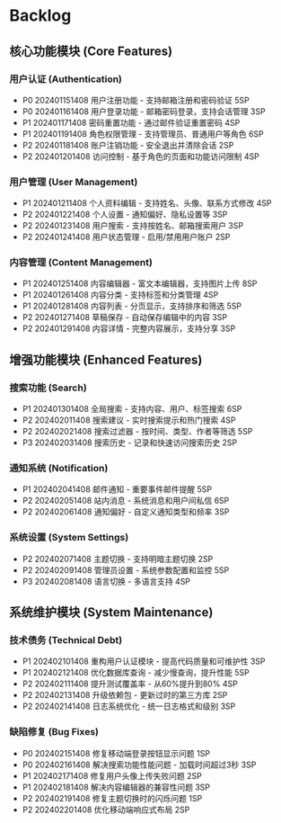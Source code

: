 # Backlog

## 核心功能模块 (Core Features)

### 用户认证 (Authentication)

- P0 202401151408 用户注册功能 - 支持邮箱注册和密码验证 5SP
- P0 202401161408 用户登录功能 - 邮箱密码登录，支持会话管理 3SP
- P1 202401171408 密码重置功能 - 通过邮件验证重置密码 4SP
- P1 202401191408 角色权限管理 - 支持管理员、普通用户等角色 6SP
- P2 202401181408 账户注销功能 - 安全退出并清除会话 2SP
- P2 202401201408 访问控制 - 基于角色的页面和功能访问限制 4SP

### 用户管理 (User Management)

- P1 202401211408 个人资料编辑 - 支持姓名、头像、联系方式修改 4SP
- P2 202401221408 个人设置 - 通知偏好、隐私设置等 3SP
- P2 202401231408 用户搜索 - 支持按姓名、邮箱搜索用户 3SP
- P2 202401241408 用户状态管理 - 启用/禁用用户账户 2SP

### 内容管理 (Content Management)

- P1 202401251408 内容编辑器 - 富文本编辑器，支持图片上传 8SP
- P1 202401261408 内容分类 - 支持标签和分类管理 4SP
- P1 202401281408 内容列表 - 分页显示，支持排序和筛选 5SP
- P2 202401271408 草稿保存 - 自动保存编辑中的内容 3SP
- P2 202401291408 内容详情 - 完整内容展示，支持分享 3SP

## 增强功能模块 (Enhanced Features)

### 搜索功能 (Search)

- P1 202401301408 全局搜索 - 支持内容、用户、标签搜索 6SP
- P2 202402011408 搜索建议 - 实时搜索提示和热门搜索 4SP
- P2 202402021408 搜索过滤器 - 按时间、类型、作者等筛选 5SP
- P3 202402031408 搜索历史 - 记录和快速访问搜索历史 2SP

### 通知系统 (Notification)

- P1 202402041408 邮件通知 - 重要事件邮件提醒 5SP
- P2 202402051408 站内消息 - 系统消息和用户间私信 6SP
- P2 202402061408 通知偏好 - 自定义通知类型和频率 3SP

### 系统设置 (System Settings)

- P2 202402071408 主题切换 - 支持明暗主题切换 2SP
- P2 202402091408 管理员设置 - 系统参数配置和监控 5SP
- P3 202402081408 语言切换 - 多语言支持 4SP

## 系统维护模块 (System Maintenance)

### 技术债务 (Technical Debt)

- P1 202402101408 重构用户认证模块 - 提高代码质量和可维护性 3SP
- P1 202402121408 优化数据库查询 - 减少慢查询，提升性能 5SP
- P2 202402111408 提升测试覆盖率 - 从60%提升到80% 4SP
- P2 202402131408 升级依赖包 - 更新过时的第三方库 2SP
- P2 202402141408 日志系统优化 - 统一日志格式和级别 3SP

### 缺陷修复 (Bug Fixes)

- P0 202402151408 修复移动端登录按钮显示问题 1SP
- P0 202402161408 解决搜索功能性能问题 - 加载时间超过3秒 3SP
- P1 202402171408 修复用户头像上传失败问题 2SP
- P1 202402181408 解决内容编辑器的兼容性问题 3SP
- P2 202402191408 修复主题切换时的闪烁问题 1SP
- P2 202402201408 优化移动端响应式布局 2SP
